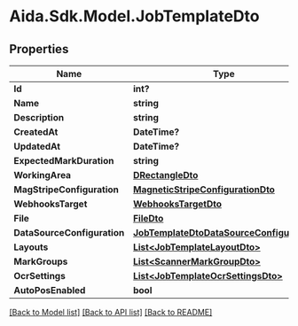 # Aida.Sdk.Model.JobTemplateDto

## Properties

Name | Type | Description | Notes
------------ | ------------- | ------------- | -------------
**Id** | **int?** |  | [optional] 
**Name** | **string** |  | [optional] 
**Description** | **string** |  | [optional] 
**CreatedAt** | **DateTime?** |  | [optional] 
**UpdatedAt** | **DateTime?** |  | [optional] 
**ExpectedMarkDuration** | **string** |  | [optional] 
**WorkingArea** | [**DRectangleDto**](DRectangleDto.md) |  | [optional] 
**MagStripeConfiguration** | [**MagneticStripeConfigurationDto**](MagneticStripeConfigurationDto.md) |  | [optional] 
**WebhooksTarget** | [**WebhooksTargetDto**](WebhooksTargetDto.md) |  | [optional] 
**File** | [**FileDto**](FileDto.md) |  | [optional] 
**DataSourceConfiguration** | [**JobTemplateDtoDataSourceConfiguration**](JobTemplateDtoDataSourceConfiguration.md) |  | [optional] 
**Layouts** | [**List&lt;JobTemplateLayoutDto&gt;**](JobTemplateLayoutDto.md) |  | [optional] 
**MarkGroups** | [**List&lt;ScannerMarkGroupDto&gt;**](ScannerMarkGroupDto.md) |  | [optional] 
**OcrSettings** | [**List&lt;JobTemplateOcrSettingsDto&gt;**](JobTemplateOcrSettingsDto.md) |  | [optional] 
**AutoPosEnabled** | **bool** |  | [optional] 

[[Back to Model list]](../README.md#documentation-for-models) [[Back to API list]](../README.md#documentation-for-api-endpoints) [[Back to README]](../README.md)

